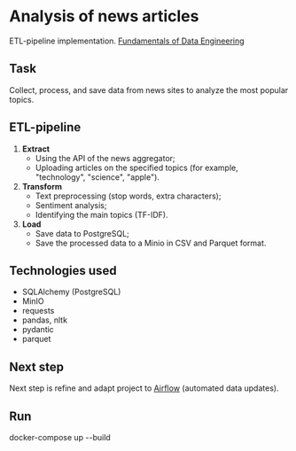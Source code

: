 # Analysis of news articles

ETL-pipeline implementation. <u>Fundamentals of Data Engineering</u>

## Task
Collect, process, and save data from news sites to analyze the most popular topics.

## ETL-pipeline

1) **Extract**
    - Using the API of the news aggregator;
    - Uploading articles on the specified topics (for example, "technology", "science", "apple").
2) **Transform**
    - Text preprocessing (stop words, extra characters);
    - Sentiment analysis;
    - Identifying the main topics (TF-IDF).
3) **Load**
    - Save data to PostgreSQL;
    - Save the processed data to a Minio in CSV and Parquet format.

## Technologies used

- SQLAlchemy (PostgreSQL)
- MinIO
- requests
- pandas, nltk
- pydantic
- parquet

## Next step
Next step is refine and adapt project to <u>Airflow</u> (automated data updates).

## Run
docker-compose up --build